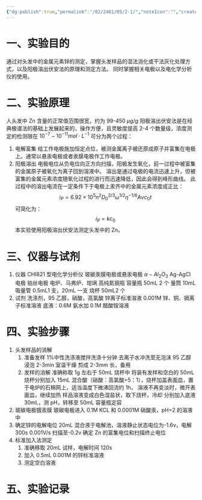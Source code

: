 ```yaml
---
{"dg-publish":true,"permalink":"/02/2401/05/2-1/","noteIcon":"","created":"2025-01-31T00:35","updated":"2025-07-01T13:38"}
---
```


# 一、实验目的
通过对头发中的金属元素锌的测定，掌握头发样品的湿法消化或干法灰化处理方式，以及阳极溶出伏安法的原理和测定方法。
同时掌握相关电极以及电化学分析仪的使用。
# 二、实验原理
人头发中 Zn 含量的正常值范围很宽，约为 99-450 $\mu g/g$
阳极溶出伏安法是在经典极谱法的基础上发展起来的，操作方便，且灵敏度提高 2-4 个数量级，浓度测定的检测限在 $10^{-7}-10^{-11}mol\cdot L^{-1}$
可分为两个过程：
1. 电解富集
给工作电极施加恒定点位，被测金属离子被还原成原子并富集在电极上。通常以悬汞电极或者汞膜电极作工作电极。
2. 阳极溶出
电极电位从负电位向正方向扫描，阳极发生氧化，前一过程中被富集的金属原子被氧化为离子回到溶液中。
溶出是通过电极的电流迅速上升，但被富集的金属元素浓度随氧化过程的进行而迅速降低，因此会得到峰形曲线。
此过程中的溶出电流在一定条件下于电极上汞齐中的金属元素浓度成正比：
$$
i_P=6.92\times10^5n^2D_0^{2/3}\omega^{1/2}\eta^{-1/6}A\nu c_0t
$$
可简化为：
$$
i_P=kc_0
$$
本实验使用阳极溶出伏安法测定头发中的 Zn。
# 三、仪器与试剂 
1. 仪器
CHI821 型电化学分析仪
玻碳汞膜电极或悬汞电极
$\alpha-Al_2O_3$
Ag-AgCl 电极
铂丝电极
电炉、马弗炉、坩埚
高纯氮钢瓶
容量瓶 50mL 2 个
量筒 10mL
吸量管 0.5mL1 支，20mL 一支
烧杯 50mL2 个
2. 试剂
洗涤剂，95 乙醇，硝酸，高氯酸
锌离子标准溶液 0.001M
锌、铜、镉离子标准溶液
底液：0.6M 氨水加 0.1M 醋酸铵溶液
# 四、实验步骤
1. 头发样品的消解
    1. 准备发样
1%中性洗涤液搅拌洗涤十分钟
去离子水冲洗至无泡沫
95 乙醇浸泡 2-3min
室温干燥
剪成 2-3mm 长，备用
    2. 发样的消解
准确称取 1g 左右于 50mL 烧杯中
将装有发样和空白的 50mL 烧杯分别加入 15mL 混合酸（硝酸：高氯酸=5：1），烧杯加盖表面皿，置于电炉的石棉网上，适当温度下微沸回流约 1h，
溶液不再变淡时，微开表面皿，继续加热
样品溶液变成白色湿盐状，取下烧杯，冷却
分别加入底液 30mL，测 pH，转移至 50mL 容量瓶定容
2. 玻碳电极镀汞膜
玻碳电极进入 0.1M KCL 和 0.0001M 硝酸汞，pH=2 的溶液中
3. 确定锌的电解电位
20mL 混合液于电解池，溶液静止状态电位为-1.6v，电解 300s
0.001V/s 扫描至-0.2v
确定 Zn 的富集电位和扫描终止电位
4. 标准加入法测定
    1. 准确移取 20mL 试样，电解时间 120s
    2. 加入 0.5mL 0.001M 的锌标准溶液
    3. 测定空白溶液
# 五、实验记录